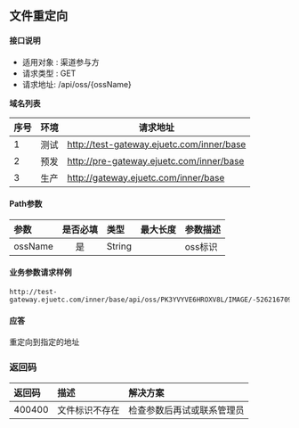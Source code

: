 ## 文件重定向

#### 接口说明

* 适用对象 : 渠道参与方
* 请求类型 : GET
* 请求地址: /api/oss/{ossName}

**域名列表**

| 序号 | 环境 | 请求地址                                  |
| ---- | ---- | ----------------------------------------- |
| 1    | 测试 | http://test-gateway.ejuetc.com/inner/base |
| 2    | 预发 | http://pre-gateway.ejuetc.com/inner/base  |
| 3    | 生产 | http://gateway.ejuetc.com/inner/base      |

#### Path参数

| 参数    | 是否必填 | 类型   | 最大长度 | 参数描述 |
| :------ | :------: | :----- | :------- | :------- |
| ossName |    是    | String |          | oss标识  |


#### 业务参数请求样例
```
http://test-gateway.ejuetc.com/inner/base/api/oss/PK3YVYVE6HROXV8L/IMAGE/-526216709/L2pwZ18yMTA5MTYyMWNhN2VmMDdhNTlj!style0.jpg
```

#### 应答

重定向到指定的地址

### 返回码
| 返回码 | 描述 | 解决方案 |
|:------|:----|:-----|
|400400| 文件标识不存在 | 检查参数后再试或联系管理员 |